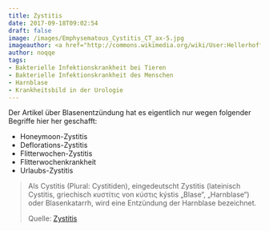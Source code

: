 ```yaml
---
title: Zystitis
date: 2017-09-18T09:02:54
draft: false
image: /images/Emphysematous_Cystitis_CT_ax-5.jpg
imageauthor: <a href="http://commons.wikimedia.org/wiki/User:Hellerhoff" title="User:Hellerhoff">Hellerhoff</a>
author: noqqe
tags:
- Bakterielle Infektionskrankheit bei Tieren
- Bakterielle Infektionskrankheit des Menschen
- Harnblase
- Krankheitsbild in der Urologie
---
```


Der Artikel über Blasenentzündung hat es eigentlich nur wegen folgender
Begriffe hier her geschafft:

* Honeymoon-Zystitis
* Deflorations-Zystitis
* Flitterwochen-Zystitis
* Flitterwochenkrankheit
* Urlaubs-Zystitis

> Als Cystitis (Plural: Cystitiden), eingedeutscht Zystitis (lateinisch
> Cystitis, griechisch κυστίτις von κύστις kýstis „Blase“, „Harnblase“) oder
> Blasenkatarrh, wird eine Entzündung der Harnblase bezeichnet.
>
> Quelle: [Zystitis](https://de.wikipedia.org/wiki/Zystitis)
